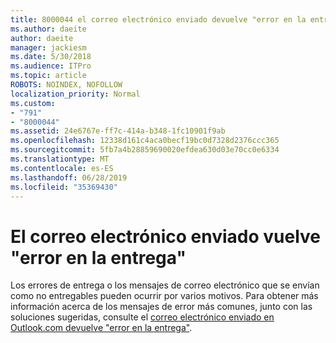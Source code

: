 ```yaml
---
title: 8000044 el correo electrónico enviado devuelve "error en la entrega" en Outlook.com
ms.author: daeite
author: daeite
manager: jackiesm
ms.date: 5/30/2018
ms.audience: ITPro
ms.topic: article
ROBOTS: NOINDEX, NOFOLLOW
localization_priority: Normal
ms.custom:
- "791"
- "8000044"
ms.assetid: 24e6767e-ff7c-414a-b348-1fc10901f9ab
ms.openlocfilehash: 12338d161c4aca0becf19bc0d7328d2376ccc365
ms.sourcegitcommit: 5fb7a4b28859690020efdea630d03e70cc0e6334
ms.translationtype: MT
ms.contentlocale: es-ES
ms.lasthandoff: 06/28/2019
ms.locfileid: "35369430"
---
```

# <a name="sent-email-comes-back-delivery-failed"></a>El correo electrónico enviado vuelve "error en la entrega"

Los errores de entrega o los mensajes de correo electrónico que se envían como no entregables pueden ocurrir por varios motivos. Para obtener más información acerca de los mensajes de error más comunes, junto con las soluciones sugeridas, consulte el [correo electrónico enviado en Outlook.com devuelve "error en la entrega"](https://go.microsoft.com/fwlink/p/?linkid=2001403&amp;clcid=0x409).
  